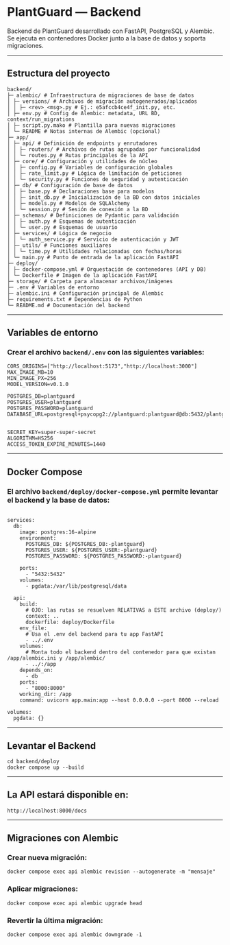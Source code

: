 # PlantGuard — Backend

Backend de PlantGuard desarrollado con FastAPI, PostgreSQL y Alembic.  
Se ejecuta en contenedores Docker junto a la base de datos y soporta migraciones.

---
## Estructura del proyecto

```
backend/
├─ alembic/ # Infraestructura de migraciones de base de datos
│ ├─ versions/ # Archivos de migración autogenerados/aplicados
│ │ ├─ <rev>_<msg>.py # Ej.: e5afccb4ce4f_init.py, etc.
│ ├─ env.py # Config de Alembic: metadata, URL BD, context/run_migrations
│ ├─ script.py.mako # Plantilla para nuevas migraciones
│ └─ README # Notas internas de Alembic (opcional)
├─ app/
│ ├─ api/ # Definición de endpoints y enrutadores
│ │ ├─ routers/ # Archivos de rutas agrupadas por funcionalidad
│ │ └─ routes.py # Rutas principales de la API
│ ├─ core/ # Configuración y utilidades de núcleo
│ │ ├─ config.py # Variables de configuración globales
│ │ ├─ rate_limit.py # Lógica de limitación de peticiones
│ │ └─ security.py # Funciones de seguridad y autenticación
│ ├─ db/ # Configuración de base de datos
│ │ ├─ base.py # Declaraciones base para modelos
│ │ ├─ init_db.py # Inicialización de la BD con datos iniciales
│ │ ├─ models.py # Modelos de SQLAlchemy
│ │ └─ session.py # Sesión de conexión a la BD
│ ├─ schemas/ # Definiciones de Pydantic para validación
│ │ ├─ auth.py # Esquemas de autenticación
│ │ └─ user.py # Esquemas de usuario
│ ├─ services/ # Lógica de negocio
│ │ └─ auth_service.py # Servicio de autenticación y JWT
│ ├─ utils/ # Funciones auxiliares
│ │ └─ time.py # Utilidades relacionadas con fechas/horas
│ └─ main.py # Punto de entrada de la aplicación FastAPI
├─ deploy/
│ ├─ docker-compose.yml # Orquestación de contenedores (API y DB)
│ └─ Dockerfile # Imagen de la aplicación FastAPI
├─ storage/ # Carpeta para almacenar archivos/imágenes
├─ .env # Variables de entorno
├─ alembic.ini # Configuración principal de Alembic
├─ requirements.txt # Dependencias de Python
└─ README.md # Documentación del backend
```
---
## Variables de entorno

### Crear el archivo `backend/.env` con las siguientes variables:

```
CORS_ORIGINS=["http://localhost:5173","http://localhost:3000"]
MAX_IMAGE_MB=10
MIN_IMAGE_PX=256
MODEL_VERSION=v0.1.0

POSTGRES_DB=plantguard
POSTGRES_USER=plantguard
POSTGRES_PASSWORD=plantguard
DATABASE_URL=postgresql+psycopg2://plantguard:plantguard@db:5432/plantguard


SECRET_KEY=super-super-secret
ALGORITHM=HS256
ACCESS_TOKEN_EXPIRE_MINUTES=1440

```

---

## Docker Compose

### El archivo `backend/deploy/docker-compose.yml` permite levantar el backend y la base de datos:


```

services:
  db:
    image: postgres:16-alpine
    environment:
      POSTGRES_DB: ${POSTGRES_DB:-plantguard}
      POSTGRES_USER: ${POSTGRES_USER:-plantguard}
      POSTGRES_PASSWORD: ${POSTGRES_PASSWORD:-plantguard}
  
    ports:
      - "5432:5432"
    volumes:
      - pgdata:/var/lib/postgresql/data

  api:
    build:
      # OJO: las rutas se resuelven RELATIVAS a ESTE archivo (deploy/)
      context: ..
      dockerfile: deploy/Dockerfile
    env_file:
      # Usa el .env del backend para tu app FastAPI
      - ../.env
    volumes:
      # Monta todo el backend dentro del contenedor para que existan /app/alembic.ini y /app/alembic/
      - ../:/app
    depends_on:
      - db
    ports:
      - "8000:8000"
    working_dir: /app
    command: uvicorn app.main:app --host 0.0.0.0 --port 8000 --reload

volumes:
  pgdata: {}

```

---

## Levantar el Backend

```
cd backend/deploy
docker compose up --build
```

---

## La API estará disponible en:

```
http://localhost:8000/docs
```

---

## Migraciones con Alembic

### Crear nueva migración:

```
docker compose exec api alembic revision --autogenerate -m "mensaje"
```

### Aplicar migraciones:

```
docker compose exec api alembic upgrade head
```

### Revertir la última migración:

```
docker compose exec api alembic downgrade -1

```

